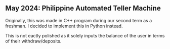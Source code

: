 ## May 2024: Philippine Automated Teller Machine

Originally, this was made in C++ program during our second term as a freshman. I decided to implement this in Python instead.

This is not eactly polished as it solely inputs the balance of the user in terms of their withdraw/deposits.
